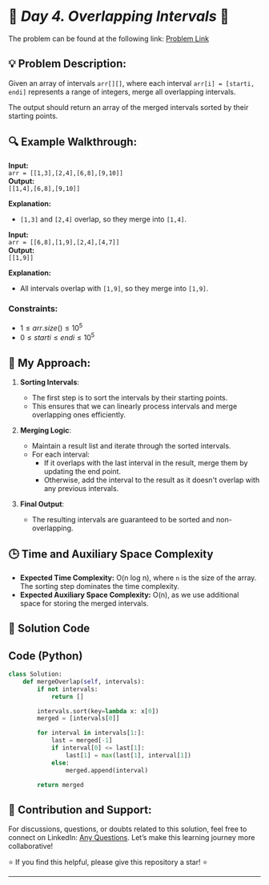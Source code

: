 
# 🚀 _Day 4. Overlapping Intervals_ 🧠

The problem can be found at the following link: [Problem Link](https://www.geeksforgeeks.org/batch/gfg-160-problems/track/sorting-gfg-160/problem/overlapping-intervals--170633)

## 💡 **Problem Description:**

Given an array of intervals `arr[][]`, where each interval `arr[i] = [starti, endi]` represents a range of integers, merge all overlapping intervals.

The output should return an array of the merged intervals sorted by their starting points.

## 🔍 **Example Walkthrough:**

**Input:**  
`arr = [[1,3],[2,4],[6,8],[9,10]]`  
**Output:**  
`[[1,4],[6,8],[9,10]]`

**Explanation:**

- `[1,3]` and `[2,4]` overlap, so they merge into `[1,4]`.

**Input:**  
`arr = [[6,8],[1,9],[2,4],[4,7]]`  
**Output:**  
`[[1,9]]`

**Explanation:**

- All intervals overlap with `[1,9]`, so they merge into `[1,9]`.

### Constraints:

- $`1 ≤ arr.size() ≤ 10^5`$
- $`0 ≤ starti ≤ endi ≤ 10^5`$

## 🎯 **My Approach:**

1. **Sorting Intervals**:

   - The first step is to sort the intervals by their starting points.
   - This ensures that we can linearly process intervals and merge overlapping ones efficiently.

2. **Merging Logic**:

   - Maintain a result list and iterate through the sorted intervals.
   - For each interval:
     - If it overlaps with the last interval in the result, merge them by updating the end point.
     - Otherwise, add the interval to the result as it doesn't overlap with any previous intervals.

3. **Final Output**:
   - The resulting intervals are guaranteed to be sorted and non-overlapping.

## 🕒 **Time and Auxiliary Space Complexity**

- **Expected Time Complexity:** O(n log n), where `n` is the size of the array. The sorting step dominates the time complexity.
- **Expected Auxiliary Space Complexity:** O(n), as we use additional space for storing the merged intervals.

## 📝 **Solution Code**


## Code (Python)

```python
class Solution:
    def mergeOverlap(self, intervals):
        if not intervals:
            return []

        intervals.sort(key=lambda x: x[0])
        merged = [intervals[0]]

        for interval in intervals[1:]:
            last = merged[-1]
            if interval[0] <= last[1]:
                last[1] = max(last[1], interval[1])
            else:
                merged.append(interval)

        return merged
```

## 🎯 **Contribution and Support:**

For discussions, questions, or doubts related to this solution, feel free to connect on LinkedIn: [Any Questions](https://www.linkedin.com/in/abhay-valand-4aa92723a/). Let’s make this learning journey more collaborative!

⭐ If you find this helpful, please give this repository a star! ⭐

---
